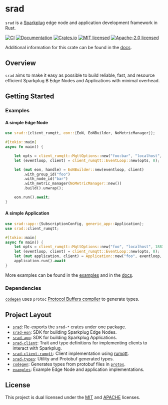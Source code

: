 # srad

`srad` is a [Sparkplug](https://sparkplug.eclipse.org/) edge node and application development framework in Rust.

[![CI](https://github.com/dpazj/srad/actions/workflows/ci.yml/badge.svg?branch=master)](https://github.com/dpazj/srad/actions/workflows/ci.yml?query=branch%3Amaster)
[![Documentation](https://docs.rs/srad/badge.svg)][docs]
[![Crates.io][crates-badge]][crates-url]
[![MIT licensed][mit-badge]][mit-url]
[![Apache-2.0 licensed][apache-badge]][apache-url]

[crates-badge]: https://img.shields.io/crates/v/srad.svg
[crates-url]: https://crates.io/crates/srad
[mit-badge]: https://img.shields.io/badge/license-MIT-blue.svg
[mit-url]: https://github.com/dpazj/srad/blob/master/LICENSE-MIT
[apache-badge]: https://img.shields.io/badge/License-Apache_2.0-blue.svg
[apache-url]: https://github.com/dpazj/srad/blob/master/LICENSE-APACHE

Additional information for this crate can be found in the [docs][docs].

## Overview

`srad` aims to make it easy as possible to build reliable, fast, and resource efficient Sparkplug B Edge Nodes and Applications with minimal overhead.

## Getting Started

### Examples

#### A simple Edge Node

```rust no_run
use srad::{client_rumqtt, eon::{EoN, EoNBuilder, NoMetricManager}};

#[tokio::main]
async fn main() {

    let opts = client_rumqtt::MqttOptions::new("foo:bar", "localhost", 1883);
    let (eventloop, client) = client_rumqtt::EventLoop::new(opts, 0);

    let (mut eon, handle) = EoNBuilder::new(eventloop, client)
        .with_group_id("foo")
        .with_node_id("bar")
        .with_metric_manager(NoMetricManager::new())
        .build().unwrap();

    eon.run().await;
}
```

#### A simple Application

```rust no_run
use srad::app::{SubscriptionConfig, generic_app::Application};
use srad::client_rumqtt;

#[tokio::main]
async fn main() {
    let opts = client_rumqtt::MqttOptions::new("foo", "localhost", 1883);
    let (eventloop, client) = client_rumqtt::EventLoop::new(opts, 0);
    let (mut application, client) = Application::new("foo", eventloop, client, SubscriptionConfig::AllGroups);
    application.run().await
}
```

More examples can be found in the [examples](./examples) and in the [docs][docs].

### Dependencies

[`codegen`](./codegen) uses `protoc` [Protocol Buffers compiler](https://protobuf.dev/downloads/) to generate types.

## Project Layout

- [`srad`](./README.md): Re-exports the `srad-*` crates under one package.
- [`srad-eon`](./srad-eon/README.md): SDK for building Sparkplug Edge Nodes.
- [`srad-app`](./srad-app/README.md): SDK for building Sparkplug Applications.
- [`srad-client`](./srad-client/README.md): Trait and type definitions for implementing clients to interact with Sparkplug.  
- [`srad-client-rumqtt`](./srad-client-rumqtt/README.md): Client implementation using [rumqtt](https://github.com/bytebeamio/rumqtt).
- [`srad-types`](./srad-types/README.md): Utility and Protobuf generated types.
- [`codegen`](./codegen): Generates types from protobuf files in [`protos`](./protos).
- [`examples`](./examples): Example Edge Node and application implementations.

## License

This project is dual licensed under the [MIT] and [APACHE] licenses.

[MIT]: https://github.com/dpazj/srad/blob/master/LICENSE-MIT
[APACHE]: https://github.com/dpazj/srad/blob/master/LICENSE-APACHE

[docs]: https://docs.rs/srad